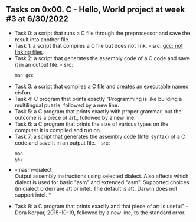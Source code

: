 ## Tasks on 0x00. C - Hello, World project at week #3 at 6/30/2022 
 - Task 0: a script that runs a C file through the preprocessor and save the result into another file.
 - Task 1: a script that compiles a C file but does not link. - src: [gcc: not linking files](https://stackoverflow.com/questions/11993318/gcc-not-linking-files).
 - Task 2: a script that generates the assembly code of a C code and save it in an output file. - src: <pre><code>man gcc</code></pre>
 - Task 3: a script that compiles a C file and creates an executable named cisfun.
 - Task 4: C program that prints exactly "Programming is like building a multilingual puzzle, followed by a new line.
 - Task 5: a C program that prints exactly with proper grammar, but the outcome is a piece of art,, followed by a new line.
 - Task 6: a C program that prints the size of various types on the computer it is compiled and run on.
 - Task 7: a script that generates the assembly code (Intel syntax) of a C code and save it in an output file. - src: <pre><code>man gcc</code></pre> 
  * -masm=dialect<br/>Output assembly instructions using selected dialect. Also affects which dialect is used for basic "asm" and extended "asm". Supported choices (in dialect order) are att or intel. The default is att. Darwin does not support intel. *
 - Task 8:  a C program that prints exactly and that piece of art is useful" - Dora Korpar, 2015-10-19, followed by a new line, to the standard error.
